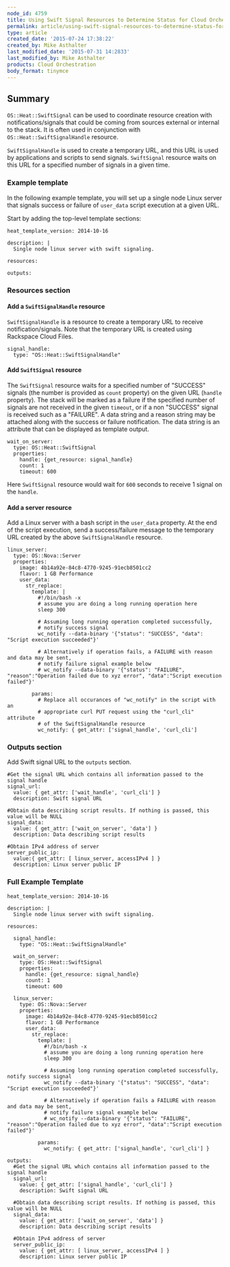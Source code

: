 ```yaml
---
node_id: 4759
title: Using Swift Signal Resources to Determine Status for Cloud Orchestration User Data Scripts
permalink: article/using-swift-signal-resources-to-determine-status-for-cloud-orchestration-user-data-scripts
type: article
created_date: '2015-07-24 17:38:22'
created_by: Mike Asthalter
last_modified_date: '2015-07-31 14:2833'
last_modified_by: Mike Asthalter
products: Cloud Orchestration
body_format: tinymce
---
```


Summary
-------

`OS::Heat::SwiftSignal` can be used to coordinate resource creation with
notifications/signals that could be coming from sources external or
internal to the stack. It is often used in conjunction with
`OS::Heat::SwiftSignalHandle` resource.

`SwiftSignalHandle` is used to create a temporary URL, and this URL is
used by applications and scripts to send signals. `SwiftSignal` resource
waits on this URL for a specified number of signals in a given time.

 

### Example template

In the following example template, you will set up a single node Linux
server that signals success or failure of `user_data` script execution
at a given URL.

Start by adding the top-level template sections:

 

    heat_template_version: 2014-10-16

    description: |
      Single node linux server with swift signaling.

    resources:

    outputs:

 

### Resources section

#### Add a `SwiftSignalHandle` resource

`SwiftSignalHandle` is a resource to create a temporary URL to receive
notification/signals. Note that the temporary URL is created using
Rackspace Cloud Files.


    signal_handle:
      type: "OS::Heat::SwiftSignalHandle"

#### Add `SwiftSignal` resource

The `SwiftSignal` resource waits for a specified number of "SUCCESS"
signals (the number is provided as `count` property) on the given URL
(`handle` property). The stack will be marked as a failure if the
specified number of signals are not received in the given `timeout`, or
if a non "SUCCESS" signal is received such as a "FAILURE". A data string
and a reason string may be attached along with the success or failure
notification. The data string is an attribute that can be displayed as
template output.

    wait_on_server:
      type: OS::Heat::SwiftSignal
      properties:
        handle: {get_resource: signal_handle}
        count: 1
        timeout: 600

Here `SwiftSignal` resource would wait for `600` seconds to receive 1
signal on the `handle`.

####  

#### Add a server resource

Add a Linux server with a bash script in the `user_data` property. At
the end of the script execution, send a success/failure message to the
temporary URL created by the above `SwiftSignalHandle` resource.


    linux_server:
      type: OS::Nova::Server
      properties:
        image: 4b14a92e-84c8-4770-9245-91ecb8501cc2
        flavor: 1 GB Performance
        user_data:
          str_replace:
            template: |
              #!/bin/bash -x
              # assume you are doing a long running operation here
              sleep 300

              # Assuming long running operation completed successfully,
              # notify success signal
              wc_notify --data-binary '{"status": "SUCCESS", "data": "Script execution succeeded"}'

              # Alternatively if operation fails, a FAILURE with reason and data may be sent,
              # notify failure signal example below
              # wc_notify --data-binary '{"status": "FAILURE", "reason":"Operation failed due to xyz error", "data":"Script execution failed"}'

            params:
              # Replace all occurances of "wc_notify" in the script with an
              # appropriate curl PUT request using the "curl_cli" attribute
              # of the SwiftSignalHandle resource
              wc_notify: { get_attr: ['signal_handle', 'curl_cli']

### Outputs section

Add Swift signal URL to the `outputs` section.

    #Get the signal URL which contains all information passed to the signal handle
    signal_url:
      value: { get_attr: ['wait_handle', 'curl_cli'] }
      description: Swift signal URL

    #Obtain data describing script results. If nothing is passed, this value will be NULL
    signal_data:
      value: { get_attr: ['wait_on_server', 'data'] }
      description: Data describing script results

    #Obtain IPv4 address of server
    server_public_ip:
      value:{ get_attr: [ linux_server, accessIPv4 ] }
      description: Linux server public IP

 

### Full Example Template

 


    heat_template_version: 2014-10-16

    description: |
      Single node linux server with swift signaling.

    resources:

      signal_handle:
        type: "OS::Heat::SwiftSignalHandle"

      wait_on_server:
        type: OS::Heat::SwiftSignal
        properties:
          handle: {get_resource: signal_handle}
          count: 1
          timeout: 600

      linux_server:
        type: OS::Nova::Server
        properties:
          image: 4b14a92e-84c8-4770-9245-91ecb8501cc2
          flavor: 1 GB Performance
          user_data:
            str_replace:
              template: |
                #!/bin/bash -x
                # assume you are doing a long running operation here
                sleep 300

                # Assuming long running operation completed successfully, notify success signal
                wc_notify --data-binary '{"status": "SUCCESS", "data": "Script execution succeeded"}'

                # Alternatively if operation fails a FAILURE with reason and data may be sent,
                # notify failure signal example below
                # wc_notify --data-binary '{"status": "FAILURE", "reason":"Operation failed due to xyz error", "data":"Script execution failed"}'

              params:
                wc_notify: { get_attr: ['signal_handle', 'curl_cli'] }

    outputs:
      #Get the signal URL which contains all information passed to the signal handle
      signal_url:
        value: { get_attr: ['signal_handle', 'curl_cli'] }
        description: Swift signal URL

      #Obtain data describing script results. If nothing is passed, this value will be NULL
      signal_data:
        value: { get_attr: ['wait_on_server', 'data'] }
        description: Data describing script results

      #Obtain IPv4 address of server  
      server_public_ip:
        value: { get_attr: [ linux_server, accessIPv4 ] }
        description: Linux server public IP


